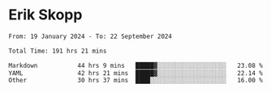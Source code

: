 # Erik Skopp
<!--START_SECTION:waka-->

```txt
From: 19 January 2024 - To: 22 September 2024

Total Time: 191 hrs 21 mins

Markdown           44 hrs 9 mins   █████▓░░░░░░░░░░░░░░░░░░░   23.08 %
YAML               42 hrs 21 mins  █████▓░░░░░░░░░░░░░░░░░░░   22.14 %
Other              30 hrs 37 mins  ████░░░░░░░░░░░░░░░░░░░░░   16.00 %
```

<!--END_SECTION:waka-->
